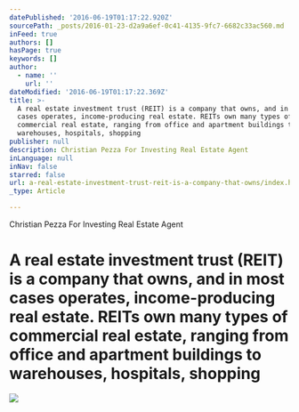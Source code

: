```yaml
---
datePublished: '2016-06-19T01:17:22.920Z'
sourcePath: _posts/2016-01-23-d2a9a6ef-0c41-4135-9fc7-6682c33ac560.md
inFeed: true
authors: []
hasPage: true
keywords: []
author:
  - name: ''
    url: ''
dateModified: '2016-06-19T01:17:22.369Z'
title: >-
  A real estate investment trust (REIT) is a company that owns, and in most
  cases operates, income-producing real estate. REITs own many types of
  commercial real estate, ranging from office and apartment buildings to
  warehouses, hospitals, shopping
publisher: null
description: Christian Pezza For Investing Real Estate Agent
inLanguage: null
inNav: false
starred: false
url: a-real-estate-investment-trust-reit-is-a-company-that-owns/index.html
_type: Article

---
```

Christian Pezza For Investing Real Estate Agent

# A real estate investment trust (REIT) is a company that owns, and in most cases operates, income-producing real estate. REITs own many types of commercial real estate, ranging from office and apartment buildings to warehouses, hospitals, shopping
![](https://the-grid-user-content.s3-us-west-2.amazonaws.com/e0e11fab-9408-4171-9c1c-eb74c0581708.jpg)